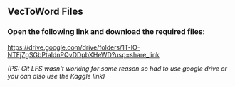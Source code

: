 ## VecToWord Files

### Open the following link and download the required files:
https://drive.google.com/drive/folders/1T-lO-NTFjZgSGbPtaldnPQvDDpbXHeWD?usp=share_link


_(PS: Git LFS wasn't working for some reason so had to use google drive or you can also use the Kaggle link)_
